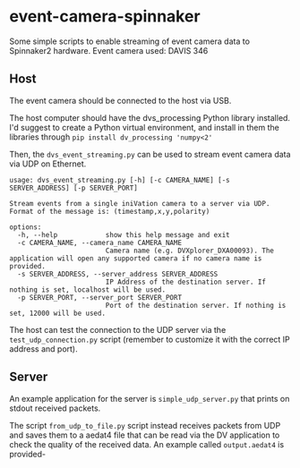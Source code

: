 # event-camera-spinnaker

Some simple scripts to enable streaming of event camera data to Spinnaker2 hardware.
Event camera used: DAVIS 346

## Host
The event camera should be connected to the host via USB. 

The host computer should have the dvs_processing Python library installed. I'd suggest to create a Python virtual environment, and install in them the libraries through `pip install dv_processing 'numpy<2'` 

Then, the `dvs_event_streaming.py` can be used to stream event camera data via UDP on Ethernet. 

```
usage: dvs_event_streaming.py [-h] [-c CAMERA_NAME] [-s SERVER_ADDRESS] [-p SERVER_PORT]

Stream events from a single iniVation camera to a server via UDP. Format of the message is: (timestamp,x,y,polarity)

options:
  -h, --help            show this help message and exit
  -c CAMERA_NAME, --camera_name CAMERA_NAME
                        Camera name (e.g. DVXplorer_DXA00093). The application will open any supported camera if no camera name is provided.
  -s SERVER_ADDRESS, --server_address SERVER_ADDRESS
                        IP Address of the destination server. If nothing is set, localhost will be used.
  -p SERVER_PORT, --server_port SERVER_PORT
                        Port of the destination server. If nothing is set, 12000 will be used.
```

The host can test the connection to the UDP server via the `test_udp_connection.py` script (remember to customize it with the correct IP address and port).

## Server
An example application for the server is `simple_udp_server.py` that prints on stdout received packets. 

The script `from_udp_to_file.py` script instead receives packets from UDP and saves them to a aedat4 file that can be read via the DV application to check the quality of the received data. 
An example called `output.aedat4` is provided-
